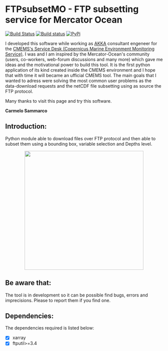 # FTPsubsetMO - FTP subsetting service for Mercator Ocean

[![Build Status](https://travis-ci.com/carmelosammarco/FTPsubsetMO.png)](https://travis-ci.com/carmelosammarco/FTPsubsetMO) [![Build status](https://ci.appveyor.com/api/projects/status/y4glc7d7ccjb8diq?svg=true)](https://ci.appveyor.com/project/carmelosammarco/FTPsubsetMO) [![PyPi](https://img.shields.io/badge/PyPi-Project-yellow.svg)](https://pypi.org/project/FTPsubsetMO/) 

I developed this software while working as [AKKA](https://www.akka-technologies.com) consultant engeneer for the [CMEMS's Service Desk (Copernicus Marine Environment Monitoring Service)](http://marine.copernicus.eu). I was and I am inspired by the Mercator-Ocean's community (users, co-workers, web-forum discussions and many more) which gave me ideas and the motivational power to build this tool. It is the first python application of its kind created inside the CMEMS environment and I hope that with time it will became an ufficial CMEMS tool. The main goals that I wanted to adress were solving the most common user problems as the data-download requests and the netCDF file subsetting using as source the FTP protocol.

Many thanks to visit this page and try this software.

**Carmelo Sammarco**

## Introduction:

Python module able to download files over FTP protocol and then able to subset them using a bounding box, variable selection and Depths level.

<p align="center">
  <img width="" height="380" src="DATA/FILE">
</p>

## Be aware that:

The tool is in development so it can be possible find bugs, errors and imprecisions. Please to report them if you find one.

## Dependencies:

The dependencies required is listed below:

- [x] xarray
- [x] ftputil>=3.4